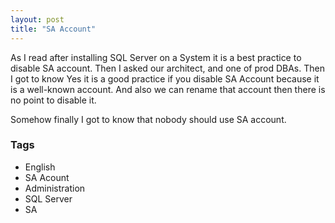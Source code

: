 ```yaml
---
layout: post
title: "SA Account"
---
```


As I read after installing SQL Server on a System it is a best practice to disable SA account. Then I asked our architect, and one of prod DBAs. Then I got to know Yes it is a good practice if you disable SA Account because it is a well-known account. And also we can rename that account then there is no point to disable it.

Somehow finally I got to know that nobody should use SA account.

### Tags

- English
- SA Acount
- Administration
- SQL Server
- SA